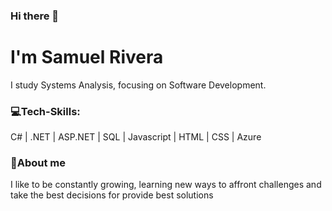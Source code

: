 ### Hi there 👋
<h1>I'm Samuel Rivera</h1>
</hr>
<div>
 <p>I study Systems Analysis, focusing on Software Development.</p>  
 <h3>💻Tech-Skills:</h3>
 <p> C# | .NET | ASP.NET | SQL | Javascript | HTML | CSS | Azure </p>  
 <h3>📝About me</h3>
 <p>I like to be constantly growing, learning new ways to affront challenges and take the best decisions for provide best solutions</p> 
</div>
